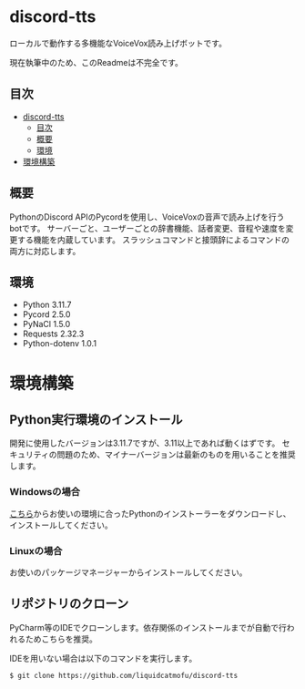 # discord-tts

ローカルで動作する多機能なVoiceVox読み上げボットです。

現在執筆中のため、このReadmeは不完全です。

## 目次

- [discord-tts](#discord-tts)
  - [目次](#目次)
  - [概要](#概要)
  - [環境](#環境)
- [環境構築](#環境構築)

## 概要

PythonのDiscord APIのPycordを使用し、VoiceVoxの音声で読み上げを行うbotです。
サーバーごと、ユーザーごとの辞書機能、話者変更、音程や速度を変更する機能を内蔵しています。
スラッシュコマンドと接頭辞によるコマンドの両方に対応します。

## 環境

- Python 3.11.7
- Pycord 2.5.0
- PyNaCl 1.5.0
- Requests 2.32.3
- Python-dotenv 1.0.1

# 環境構築

## Python実行環境のインストール

開発に使用したバージョンは3.11.7ですが、3.11以上であれば動くはずです。
セキュリティの問題のため、マイナーバージョンは最新のものを用いることを推奨します。

### Windowsの場合
[こちら](https://www.python.org/downloads/)からお使いの環境に合ったPythonのインストーラーをダウンロードし、インストールしてください。

### Linuxの場合
お使いのパッケージマネージャーからインストールしてください。


## リポジトリのクローン

PyCharm等のIDEでクローンします。依存関係のインストールまでが自動で行われるためこちらを推奨。


IDEを用いない場合は以下のコマンドを実行します。
```
$ git clone https://github.com/liquidcatmofu/discord-tts
```




